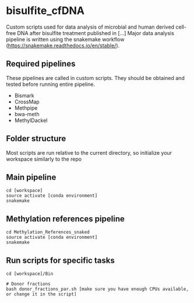 # bisulfite_cfDNA
Custom scripts used for data analysis of microbial and human derived cell-free DNA after bisulfite treatment published in [...]
Major data analysis pipeline is written using the snakemake workflow (https://snakemake.readthedocs.io/en/stable/).

## Required pipelines
These pipelines are called in custom scripts. They should be obtained and tested before running entire pipeline.
- Bismark
- CrossMap
- Methpipe
- bwa-meth
- MethylDackel

## Folder structure
Most scripts are run relative to the current directory, so initialize your workspace similarly to the repo

## Main pipeline
```
cd [workspace]
source activate [conda environment]
snakemake
```
## Methylation references pipeline
```
cd Methylation_References_snaked
source activate [conda environment]
snakemake
```
## Run scripts for specific tasks
```
cd [workspace]/Bin

# Donor fractions
bash donor_fractions_par.sh [make sure you have enough CPUs available, or change it in the script]
```
